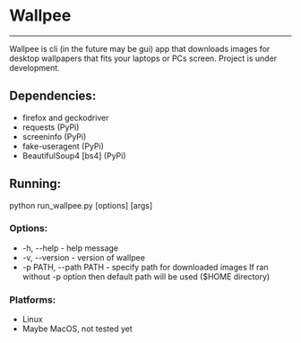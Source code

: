# Wallpee
---
Wallpee is cli (in the future may be gui) app that downloads images for desktop wallpapers that fits your laptops or PCs screen. Project is under development.

## Dependencies:
+ firefox and geckodriver
+ requests (PyPi)
+ screeninfo (PyPi)
+ fake-useragent (PyPi)
+ BeautifulSoup4 [bs4] (PyPi)

## Running:
python run_wallpee.py [options] [args]

### Options:
+ -h, --help - help message
+ -v, --version - version of wallpee
+ -p PATH, --path PATH - specify path for downloaded images
If ran without -p option then default path will be used ($HOME directory)

### Platforms:
+ Linux
+ Maybe MacOS, not tested yet